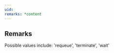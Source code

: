 ```yaml
---
uid: 
remarks: *content
---
```

## Remarks  
 Possible values include: 'requeue', 'terminate', 'wait'